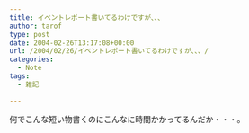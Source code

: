 ```yaml
---
title: イベントレポート書いてるわけですが、、、
author: tarof
type: post
date: 2004-02-26T13:17:08+00:00
url: /2004/02/26/イベントレポート書いてるわけですが、、、/
categories:
  - Note
tags:
  - 雑記

---
```

何でこんな短い物書くのにこんなに時間かかってるんだか・・・。